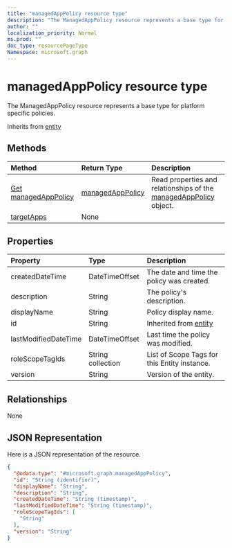 ```yaml
---
title: "managedAppPolicy resource type"
description: "The ManagedAppPolicy resource represents a base type for platform specific policies."
author: ""
localization_priority: Normal
ms.prod: ""
doc_type: resourcePageType
Namespace: microsoft.graph
---
```



# managedAppPolicy resource type

The ManagedAppPolicy resource represents a base type for platform specific policies.


Inherits from [entity](../resources/entity.md)

## Methods
|Method|Return Type|Description|
|:---|:---|:---|
|[Get managedAppPolicy](../api/managedapppolicy-get.md)|[managedAppPolicy](../resources/managedAppPolicy.md)|Read properties and relationships of the [managedAppPolicy](../resources/managedapppolicy.md) object.|
|[targetApps](../api/managedapppolicy-targetapps.md)|None||

## Properties
|Property|Type|Description|
|:---|:---|:---|
|createdDateTime|DateTimeOffset|The date and time the policy was created.|
|description|String|The policy's description.|
|displayName|String|Policy display name.|
|id|String| Inherited from [entity](../resources/entity.md)|
|lastModifiedDateTime|DateTimeOffset|Last time the policy was modified.|
|roleScopeTagIds|String collection|List of Scope Tags for this Entity instance.|
|version|String|Version of the entity.|

## Relationships
None

## JSON Representation
Here is a JSON representation of the resource.
<!-- {
  "blockType": "resource",
  "keyProperty": "id",
  "@odata.type": "microsoft.graph.managedAppPolicy",
  "baseType": "microsoft.graph.entity",
  "openType": false
}
-->
``` json
{
  "@odata.type": "#microsoft.graph.managedAppPolicy",
  "id": "String (identifier)",
  "displayName": "String",
  "description": "String",
  "createdDateTime": "String (timestamp)",
  "lastModifiedDateTime": "String (timestamp)",
  "roleScopeTagIds": [
    "String"
  ],
  "version": "String"
}
```

